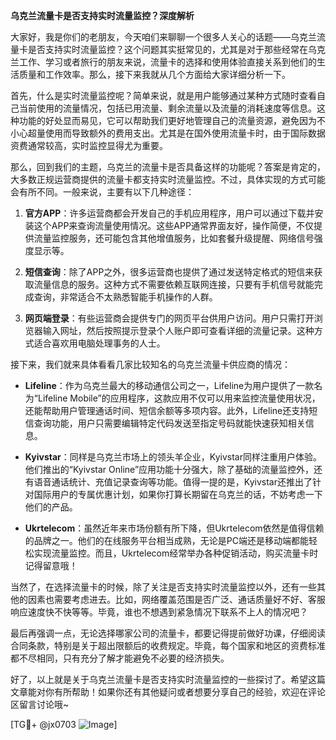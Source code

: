**乌克兰流量卡是否支持实时流量监控？深度解析**

大家好，我是你们的老朋友，今天咱们来聊聊一个很多人关心的话题——乌克兰流量卡是否支持实时流量监控？这个问题其实挺常见的，尤其是对于那些经常在乌克兰工作、学习或者旅行的朋友来说，流量卡的选择和使用体验直接关系到他们的生活质量和工作效率。那么，接下来我就从几个方面给大家详细分析一下。

首先，什么是实时流量监控呢？简单来说，就是用户能够通过某种方式随时查看自己当前使用的流量情况，包括已用流量、剩余流量以及流量的消耗速度等信息。这种功能的好处显而易见，它可以帮助我们更好地管理自己的流量资源，避免因为不小心超量使用而导致额外的费用支出。尤其是在国外使用流量卡时，由于国际数据资费通常较高，实时监控显得尤为重要。

那么，回到我们的主题，乌克兰的流量卡是否具备这样的功能呢？答案是肯定的，大多数正规运营商提供的流量卡都支持实时流量监控。不过，具体实现的方式可能会有所不同。一般来说，主要有以下几种途径：

1. **官方APP**：许多运营商都会开发自己的手机应用程序，用户可以通过下载并安装这个APP来查询流量使用情况。这些APP通常界面友好，操作简便，不仅提供流量监控服务，还可能包含其他增值服务，比如套餐升级提醒、网络信号强度显示等。

2. **短信查询**：除了APP之外，很多运营商也提供了通过发送特定格式的短信来获取流量信息的服务。这种方式不需要依赖互联网连接，只要有手机信号就能完成查询，非常适合不太熟悉智能手机操作的人群。

3. **网页端登录**：有些运营商会提供专门的网页平台供用户访问。用户只需打开浏览器输入网址，然后按照提示登录个人账户即可查看详细的流量记录。这种方式适合喜欢用电脑处理事务的人士。

接下来，我们就来具体看看几家比较知名的乌克兰流量卡供应商的情况：

- **Lifeline**：作为乌克兰最大的移动通信公司之一，Lifeline为用户提供了一款名为“Lifeline Mobile”的应用程序，这款应用不仅可以用来监控流量使用状况，还能帮助用户管理通话时间、短信余额等多项内容。此外，Lifeline还支持短信查询功能，用户只需要编辑特定代码发送至指定号码就能快速获知相关信息。
  
- **Kyivstar**：同样是乌克兰市场上的领头羊企业，Kyivstar同样注重用户体验。他们推出的“Kyivstar Online”应用功能十分强大，除了基础的流量监控外，还有语音通话统计、充值记录查询等功能。值得一提的是，Kyivstar还推出了针对国际用户的专属优惠计划，如果你打算长期留在乌克兰的话，不妨考虑一下他们的产品。

- **Ukrtelecom**：虽然近年来市场份额有所下降，但Ukrtelecom依然是值得信赖的品牌之一。他们的在线服务平台相当成熟，无论是PC端还是移动端都能轻松实现流量监控。而且，Ukrtelecom经常举办各种促销活动，购买流量卡时记得留意哦！

当然了，在选择流量卡的时候，除了关注是否支持实时流量监控以外，还有一些其他的因素也需要考虑进去。比如，网络覆盖范围是否广泛、通话质量好不好、客服响应速度快不快等等。毕竟，谁也不想遇到紧急情况下联系不上人的情况吧？

最后再强调一点，无论选择哪家公司的流量卡，都要记得提前做好功课，仔细阅读合同条款，特别是关于超出限额后的收费规定。毕竟，每个国家和地区的资费标准都不尽相同，只有充分了解才能避免不必要的经济损失。

好了，以上就是关于乌克兰流量卡是否支持实时流量监控的一些探讨了。希望这篇文章能对你有所帮助！如果你还有其他疑问或者想要分享自己的经验，欢迎在评论区留言讨论哦~

[TG💪+ @jx0703 ![Image](https://github.com/user-attachments/assets/dbca1d08-cadb-493c-b0ec-ad6f7a83f270)]